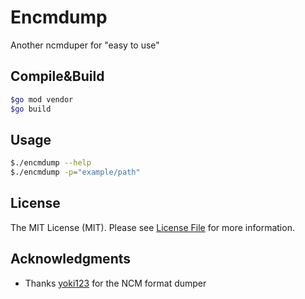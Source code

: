 # Encmdump

Another ncmduper for "easy to use"

## Compile&Build

``` bash
$go mod vendor
$go build
```

## Usage

``` bash
$./encmdump --help
$./encmdump -p="example/path"
```

## License

The MIT License (MIT). Please see [License File](LICENSE.md) for more information.

## Acknowledgments

- Thanks [yoki123](https://github.com/yoki123/ncmdump) for the NCM format dumper
